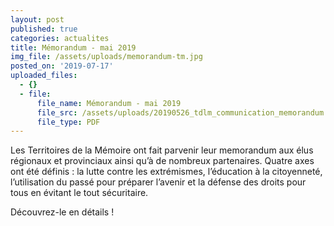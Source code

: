 ```yaml
---
layout: post
published: true
categories: actualites
title: Mémorandum - mai 2019
img_file: /assets/uploads/memorandum-tm.jpg
posted_on: '2019-07-17'
uploaded_files:
  - {}
  - file:
      file_name: Mémorandum - mai 2019
      file_src: /assets/uploads/20190526_tdlm_communication_memorandum.pdf
      file_type: PDF
---
```

Les Territoires de la Mémoire ont fait parvenir leur memorandum aux élus régionaux et provinciaux ainsi qu’à de nombreux partenaires. Quatre axes ont été définis : la lutte contre les extrémismes, l’éducation à la citoyenneté, l’utilisation du passé pour préparer l’avenir et la défense des droits pour tous en évitant le tout sécuritaire.

Découvrez-le en détails !
